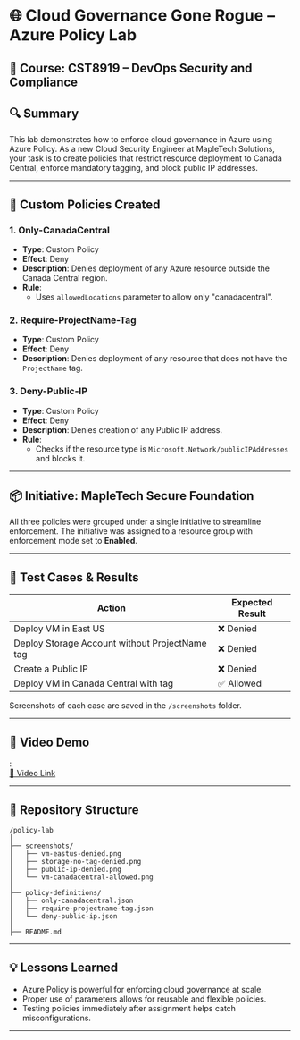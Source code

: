 # 🌐 Cloud Governance Gone Rogue – Azure Policy Lab

## 📘 Course: CST8919 – DevOps Security and Compliance

## 🔍 Summary
This lab demonstrates how to enforce cloud governance in Azure using Azure Policy. As a new Cloud Security Engineer at MapleTech Solutions, your task is to create policies that restrict resource deployment to Canada Central, enforce mandatory tagging, and block public IP addresses.

---

## 📜 Custom Policies Created

### 1. **Only-CanadaCentral**
- **Type**: Custom Policy
- **Effect**: Deny
- **Description**: Denies deployment of any Azure resource outside the Canada Central region.
- **Rule**:
  - Uses `allowedLocations` parameter to allow only "canadacentral".

### 2. **Require-ProjectName-Tag**
- **Type**: Custom Policy
- **Effect**: Deny
- **Description**: Denies deployment of any resource that does not have the `ProjectName` tag.

### 3. **Deny-Public-IP**
- **Type**: Custom Policy
- **Effect**: Deny
- **Description**: Denies creation of any Public IP address.
- **Rule**:
  - Checks if the resource type is `Microsoft.Network/publicIPAddresses` and blocks it.

---

## 📦 Initiative: MapleTech Secure Foundation
All three policies were grouped under a single initiative to streamline enforcement. The initiative was assigned to a resource group with enforcement mode set to **Enabled**.

---

## 🧪 Test Cases & Results

| Action                                         | Expected Result |
|------------------------------------------------|------------------|
| Deploy VM in East US                          | ❌ Denied         |
| Deploy Storage Account without ProjectName tag| ❌ Denied         |
| Create a Public IP                            | ❌ Denied         |
| Deploy VM in Canada Central with tag          | ✅ Allowed        |

Screenshots of each case are saved in the `/screenshots` folder.

---

## 🎥 Video Demo
:  
[🔗 Video Link](https://your-video-link-here.com)

---

## 📁 Repository Structure

```
/policy-lab
│
├── screenshots/
│   ├── vm-eastus-denied.png
│   ├── storage-no-tag-denied.png
│   ├── public-ip-denied.png
│   └── vm-canadacentral-allowed.png
│
├── policy-definitions/
│   ├── only-canadacentral.json
│   ├── require-projectname-tag.json
│   └── deny-public-ip.json
│
├── README.md
```

---

## 💡 Lessons Learned
- Azure Policy is powerful for enforcing cloud governance at scale.
- Proper use of parameters allows for reusable and flexible policies.
- Testing policies immediately after assignment helps catch misconfigurations.

---
